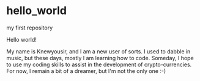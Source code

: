# hello_world
my first repository

Hello world!

My name is Knewyousir, and I am a new user of sorts.
I used to dabble in music, but these days, mostly I am learning how to code.
Someday, I hope to use my coding skills to assist in the development of crypto-currencies.
For now, I remain a bit of a dreamer, but I'm not the only one :-)


